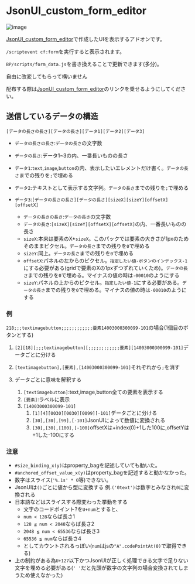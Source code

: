 # JsonUI_custom_form_editor

![image](https://github.com/Satoyans/JsonUI_custom_form_pack/assets/90595639/fefd67cc-f63d-4dc7-94cf-c5b756ebef51)

[JsonUI_custom_form_editor](https://github.com/Satoyans/JsonUI_custom_form_editor)で作成したUIを表示するアドオンです。

`/scriptevent cf:form`を実行すると表示されます。

`BP/scripts/form_data.js`を書き換えることで更新できます(多分)。

自由に改変してもらって構いません

配布する際は[JsonUI_custom_form_editor](https://github.com/Satoyans/JsonUI_custom_form_editor)のリンクを乗せるようにしてください。

## 送信しているデータの構造

`[データの長さの長さ][データの長さ][データ1][データ2][データ3]`

- `データの長さの長さ`:`データの長さ`の文字数
- `データの長さ`:データ1~3の内、一番長いものの長さ
- `データ1`:`text`,`image`,`button`の内、表示したいエレメントだけ書く。`データの長さ`までの残りを`;`で埋める
- `データ2`:テキストとして表示する文字列。`データの長さ`までの残りを`;`で埋める
- `データ3`:`[データの長さの長さ][データの長さ][sizeX][sizeY][offsetX][offsetX]`

  - `データの長さの長さ`:`データの長さ`の文字数
  - `データの長さ`:`[sizeX][sizeY][offsetX][offsetX]`の内、一番長いものの長さ
  - `sizeX`:本来は要素のX*`sizeX`。このパックでは要素の大きさが1pxのためそのままピクセル。`データの長さ`までの残りを`0`で埋める
  - `sizeY`:同上。`データの長さ`までの残りを`0`で埋める
  - `offsetX`:パネルの左からのピクセル。`指定したい値-ボタンのインデックス-1`にする必要がある(gridで要素のXの1pxずつずれていくため)。`データの長さ`までの残りを`0`で埋める。マイナスの値の時は`-00010`のようにする
  - `sizeY`:パネルの上からのピクセル。`指定したい値-1`にする必要がある。`データの長さ`までの残りを`0`で埋める。マイナスの値の時は`-00010`のようにする

### 例

`218;;;textimagebutton;;;;;;;;;;;;要素14003000300099-101`の場合(1個目のボタンとする)

1. `[2][18][;;;textimagebutton][;;;;;;;;;;;;要素][14003000300099-101]`データごとに分ける
2. `[textimagebutton],[要素],[14003000300099-101]`それぞれから`;`を消す
3. データごとに意味を解釈する

   1. `[textimagebutton]`:text,image,button全ての要素を表示する
   2. `[要素]`:ラベルに表示
   3. `[14003000300099-101]`
      1. `[1][4][0030][0030][0099][-101]`データごとに分ける
      2. `[30],[30],[99],[-101]`JsonUIによって数値に変換される
      3. `[30],[30],[100],[-100]`offsetXは+index(0)+1した100に,offsetYは+1した-100にする

### 注意

- `#size_binding_x(y)`はproperty_bagを記述していても動いた。
- `#anchored_offset_value_x(y)`はproperty_bagを記述すると動かなかった。
- 数字はスライス(`'%.1s' * 0`等)できない。
- JsonUIは`()`ごとに値から型に変換する 例.`('0text')`は数字とみなされ`0`に変換される
- 日本語などはスライスする際変わった挙動をする
  - 文字のコードポイント?を`U+num`とすると、
  - `num < 128`ならば長さ1
  - `128 ≦ num < 2048`ならば長さ2
  - `2048 ≦ num < 65536`ならば長さ3
  - `65536 ≦ num`ならば長さ4
  - としてカウントされるっぽい(`num`はjsの`"A".codePointAt(0)`で取得できる)
- 上の制約がある為`U+127`以下かつJsonUIが正しく処理できる文字で足りない文字を埋める必要がある(`' '`だと先頭が数字の文字列の場合変換されてしまうため使えなかった)
